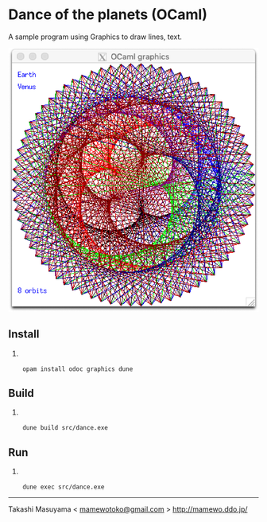 # Dance of the planets (OCaml)

A sample program using Graphics to draw lines, text.

![Earth Venus](img/earth_venus_ocaml.png)

## Install

1.

        opam install odoc graphics dune

## Build

1.

        dune build src/dance.exe

## Run

1.

        dune exec src/dance.exe

----
Takashi Masuyama < mamewotoko@gmail.com >
http://mamewo.ddo.jp/
